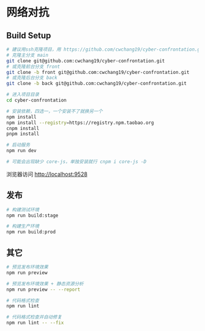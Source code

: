 # 网络对抗
## Build Setup

```bash
# 建议用ssh克隆项目，用 https://github.com/cwchang19/cyber-confrontation.git 克隆推送不稳定
# 克隆主分支 main
git clone git@github.com:cwchang19/cyber-confrontation.git
# 或克隆前台分支 front
git clone -b front git@github.com:cwchang19/cyber-confrontation.git
# 或克隆后台分支 back
git clone -b back git@github.com:cwchang19/cyber-confrontation.git

# 进入项目目录
cd cyber-confrontation

# 安装依赖，四选一，一个安装不了就换另一个
npm install
npm install --registry=https://registry.npm.taobao.org
cnpm install
pnpm install

# 启动服务
npm run dev

# 可能会出现缺少 core-js，单独安装就行 cnpm i core-js -D
```

浏览器访问 [http://localhost:9528](http://localhost:9528)

## 发布

```bash
# 构建测试环境
npm run build:stage

# 构建生产环境
npm run build:prod
```

## 其它

```bash
# 预览发布环境效果
npm run preview

# 预览发布环境效果 + 静态资源分析
npm run preview -- --report

# 代码格式检查
npm run lint

# 代码格式检查并自动修复
npm run lint -- --fix
```